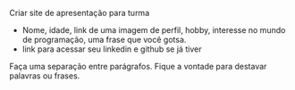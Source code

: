 Criar site de apresentação para turma

- Nome, idade, link de uma imagem de perfil, hobby, interesse no mundo de programação, uma frase que você gotsa.
- link para acessar seu linkedin e github se já tiver

Faça uma separação entre parágrafos. Fique a vontade para destavar palavras ou frases.